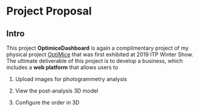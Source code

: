 # Project Proposal

## Intro

This project __OptimiceDashboard__ is again a complimentary project of my physical project [OptiMice](https://jasontsemf.github.io/optimice.html) that was first exhibited at 2019 ITP Winter Show. The ultimate deliverable of this project is to develop a business, which includes a __web platform__ that allows users to

1. Upload images for photogrammetry analysis

2. View the post-analysis 3D model

3. Configure the order in 3D
